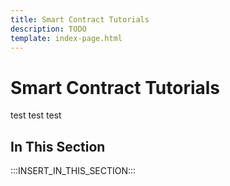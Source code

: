 ```yaml
---
title: Smart Contract Tutorials
description: TODO
template: index-page.html
---
```


# Smart Contract Tutorials

test test test


## In This Section

:::INSERT_IN_THIS_SECTION:::